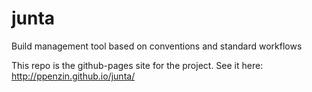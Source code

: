 junta
=====

Build management tool based on conventions and standard workflows

This repo is the github-pages site for the project. See it here: http://ppenzin.github.io/junta/
